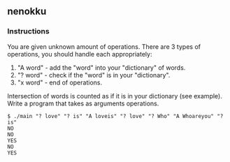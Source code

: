 ## nenokku

### Instructions

You are given unknown amount of operations. There are 3 types of operations, you should handle each appropriately:

1. "A word" - add the "word" into your "dictionary" of words.
2. "? word" - check if the "word" is in your "dictionary".
3. "x word" - end of operations.

Intersection of words is counted as if it is in your dictionary (see example).
Write a program that takes as arguments operations.

```console
$ ./main "? love" "? is" "A loveis" "? love" "? Who" "A Whoareyou" "? is"
NO
NO
YES
NO
YES
```
